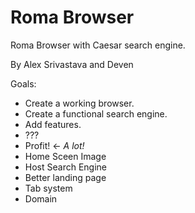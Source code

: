 # Roma Browser
Roma Browser with Caesar search engine.

By Alex Srivastava and Deven

Goals:
- Create a working browser.
- Create a functional search engine.
- Add features.
- ???
- Profit! <- *A lot!*
- Home Sceen Image
- Host Search Engine
- Better landing page
- Tab system
- Domain
